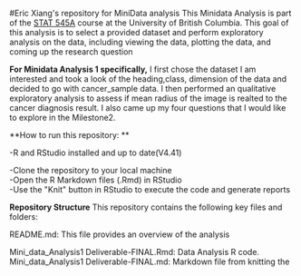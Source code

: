 
#Eric Xiang's repository for MiniData analysis 
This Minidata Analysis is part of the [STAT 545A](https://stat545.stat.ubc.ca/syllabus-545a/) course at the University of British Columbia. This goal of this analysis is to select a provided dataset and perform exploratory analysis on the data, including viewing the data, plotting the data, and coming up the research question 

**For Minidata Analysis 1 specifically,** I first chose the dataset I am interested and took a look of the heading,class, dimension of the data and decided to go with cancer_sample data. I then performed an qualitative exploratory analysis to assess  if mean radius of the image is realted to the cancer diagnosis result. I also came up my four questions that I would like to explore in the Milestone2. 


**How to run this repository: **                                                                                                                                                                

-R and RStudio installed and up to date(V4.41) 

-Clone the repository to your local machine                                                                                                                                              
-Open the R Markdown files (.Rmd) in RStudio                                                                                                                                           
-Use the "Knit" button in RStudio to execute the code and generate reports

**Repository Structure**
This repository contains the following key files and folders:

README.md: This file provides an overview of the analysis

Mini_data_Analysis1 Deliverable-FINAL.Rmd: Data Analysis R code.
Mini_data_Analysis1 Deliverable-FINAL.md: Markdown file from knitting the 